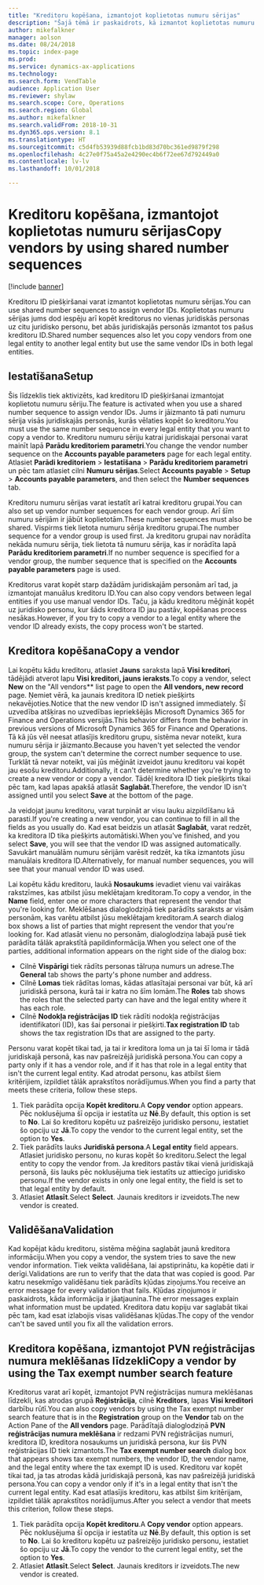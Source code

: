 ```yaml
---
title: "Kreditoru kopēšana, izmantojot koplietotas numuru sērijas"
description: "Šajā tēmā ir paskaidrots, kā izmantot koplietotas numuru sērijas, lai kreditoru kopētu uz citu juridisko personu, bet saglabātu to pašu kreditora ID."
author: mikefalkner
manager: aolson
ms.date: 08/24/2018
ms.topic: index-page
ms.prod: 
ms.service: dynamics-ax-applications
ms.technology: 
ms.search.form: VendTable
audience: Application User
ms.reviewer: shylaw
ms.search.scope: Core, Operations
ms.search.region: Global
ms.author: mikefalkner
ms.search.validFrom: 2018-10-31
ms.dyn365.ops.version: 8.1
ms.translationtype: HT
ms.sourcegitcommit: c5d4fb53939d88fcb1bd83d70bc361ed9879f298
ms.openlocfilehash: 4c27e0f75a45a2e4290ec4b6f72ee67d792449a0
ms.contentlocale: lv-lv
ms.lasthandoff: 10/01/2018

---
```


# <a name="copy-vendors-by-using-shared-number-sequences"></a><span data-ttu-id="42a19-103">Kreditoru kopēšana, izmantojot koplietotas numuru sērijas</span><span class="sxs-lookup"><span data-stu-id="42a19-103">Copy vendors by using shared number sequences</span></span>

[!include [banner](../includes/banner.md)]

<span data-ttu-id="42a19-104">Kreditoru ID piešķiršanai varat izmantot koplietotas numuru sērijas.</span><span class="sxs-lookup"><span data-stu-id="42a19-104">You can use shared number sequences to assign vendor IDs.</span></span> <span data-ttu-id="42a19-105">Koplietotas numuru sērijas jums dod iespēju arī kopēt kreditorus no vienas juridiskās personas uz citu juridisko personu, bet abās juridiskajās personās izmantot tos pašus kreditoru ID.</span><span class="sxs-lookup"><span data-stu-id="42a19-105">Shared number sequences also let you copy vendors from one legal entity to another legal entity but use the same vendor IDs in both legal entities.</span></span>

## <a name="setup"></a><span data-ttu-id="42a19-106">Iestatīšana</span><span class="sxs-lookup"><span data-stu-id="42a19-106">Setup</span></span>

<span data-ttu-id="42a19-107">Šis līdzeklis tiek aktivizēts, kad kreditoru ID piešķiršanai izmantojat koplietotu numuru sēriju.</span><span class="sxs-lookup"><span data-stu-id="42a19-107">The feature is activated when you use a shared number sequence to assign vendor IDs.</span></span> <span data-ttu-id="42a19-108">Jums ir jāizmanto tā pati numuru sērija visās juridiskajās personās, kurās vēlaties kopēt šo kreditoru.</span><span class="sxs-lookup"><span data-stu-id="42a19-108">You must use the same number sequence in every legal entity that you want to copy a vendor to.</span></span> <span data-ttu-id="42a19-109">Kreditoru numuru sēriju katrai juridiskajai personai varat mainīt lapā **Parādu kreditoriem parametri**.</span><span class="sxs-lookup"><span data-stu-id="42a19-109">You change the vendor number sequence on the **Accounts payable parameters** page for each legal entity.</span></span> <span data-ttu-id="42a19-110">Atlasiet **Parādi kreditoriem** \> **Iestatīšana** \> **Parādu kreditoriem parametri** un pēc tam atlasiet cilni **Numuru sērijas**.</span><span class="sxs-lookup"><span data-stu-id="42a19-110">Select **Accounts payable** \> **Setup** \> **Accounts payable parameters**, and then select the **Number sequences** tab.</span></span>

<span data-ttu-id="42a19-111">Kreditoru numuru sērijas varat iestatīt arī katrai kreditoru grupai.</span><span class="sxs-lookup"><span data-stu-id="42a19-111">You can also set up vendor number sequences for each vendor group.</span></span> <span data-ttu-id="42a19-112">Arī šīm numuru sērijām ir jābūt koplietotām.</span><span class="sxs-lookup"><span data-stu-id="42a19-112">These number sequences must also be shared.</span></span> <span data-ttu-id="42a19-113">Vispirms tiek lietota numuru sērija kreditoru grupai.</span><span class="sxs-lookup"><span data-stu-id="42a19-113">The number sequence for a vendor group is used first.</span></span> <span data-ttu-id="42a19-114">Ja kreditoru grupai nav norādīta nekāda numuru sērija, tiek lietota tā numuru sērija, kas ir norādīta lapā **Parādu kreditoriem parametri**.</span><span class="sxs-lookup"><span data-stu-id="42a19-114">If no number sequence is specified for a vendor group, the number sequence that is specified on the **Accounts payable parameters** page is used.</span></span>

<span data-ttu-id="42a19-115">Kreditorus varat kopēt starp dažādām juridiskajām personām arī tad, ja izmantojat manuālus kreditoru ID.</span><span class="sxs-lookup"><span data-stu-id="42a19-115">You can also copy vendors between legal entities if you use manual vendor IDs.</span></span> <span data-ttu-id="42a19-116">Taču, ja kādu kreditoru mēģināt kopēt uz juridisko personu, kur šāds kreditora ID jau pastāv, kopēšanas process nesākas.</span><span class="sxs-lookup"><span data-stu-id="42a19-116">However, if you try to copy a vendor to a legal entity where the vendor ID already exists, the copy process won't be started.</span></span>

## <a name="copy-a-vendor"></a><span data-ttu-id="42a19-117">Kreditora kopēšana</span><span class="sxs-lookup"><span data-stu-id="42a19-117">Copy a vendor</span></span>

<span data-ttu-id="42a19-118">Lai kopētu kādu kreditoru, atlasiet **Jauns** saraksta lapā **Visi kreditori**, tādējādi atverot lapu **Visi kreditori, jauns ieraksts**.</span><span class="sxs-lookup"><span data-stu-id="42a19-118">To copy a vendor, select **New** on the "All vendors\*\* list page to open the **All vendors, new record** page.</span></span> <span data-ttu-id="42a19-119">Ņemiet vērā, ka jaunais kreditora ID netiek piešķirts nekavējoties.</span><span class="sxs-lookup"><span data-stu-id="42a19-119">Notice that the new vendor ID isn't assigned immediately.</span></span> <span data-ttu-id="42a19-120">Šī uzvedība atšķiras no uzvedības iepriekšējās Microsoft Dynamics 365 for Finance and Operations versijās.</span><span class="sxs-lookup"><span data-stu-id="42a19-120">This behavior differs from the behavior in previous versions of Microsoft Dynamics 365 for Finance and Operations.</span></span> <span data-ttu-id="42a19-121">Tā kā jūs vēl neesat atlasījis kreditoru grupu, sistēma nevar noteikt, kura numuru sērija ir jāizmanto.</span><span class="sxs-lookup"><span data-stu-id="42a19-121">Because you haven't yet selected the vendor group, the system can't determine the correct number sequence to use.</span></span> <span data-ttu-id="42a19-122">Turklāt tā nevar noteikt, vai jūs mēģināt izveidot jaunu kreditoru vai kopēt jau esošu kreditoru.</span><span class="sxs-lookup"><span data-stu-id="42a19-122">Additionally, it can't determine whether you're trying to create a new vendor or copy a vendor.</span></span> <span data-ttu-id="42a19-123">Tādēļ kreditora ID tiek piešķirts tikai pēc tam, kad lapas apakšā atlasāt **Saglabāt**.</span><span class="sxs-lookup"><span data-stu-id="42a19-123">Therefore, the vendor ID isn't assigned until you select **Save** at the bottom of the page.</span></span>

<span data-ttu-id="42a19-124">Ja veidojat jaunu kreditoru, varat turpināt ar visu lauku aizpildīšanu kā parasti.</span><span class="sxs-lookup"><span data-stu-id="42a19-124">If you're creating a new vendor, you can continue to fill in all the fields as you usually do.</span></span> <span data-ttu-id="42a19-125">Kad esat beidzis un atlasāt **Saglabāt**, varat redzēt, ka kreditora ID tika piešķirts automātiski.</span><span class="sxs-lookup"><span data-stu-id="42a19-125">When you've finished, and you select **Save**, you will see that the vendor ID was assigned automatically.</span></span> <span data-ttu-id="42a19-126">Savukārt manuālām numuru sērijām varēsit redzēt, ka tika izmantots jūsu manuālais kreditora ID.</span><span class="sxs-lookup"><span data-stu-id="42a19-126">Alternatively, for manual number sequences, you will see that your manual vendor ID was used.</span></span>

<span data-ttu-id="42a19-127">Lai kopētu kādu kreditoru, laukā **Nosaukums** ievadiet vienu vai vairākas rakstzīmes, kas atbilst jūsu meklētajam kreditoram.</span><span class="sxs-lookup"><span data-stu-id="42a19-127">To copy a vendor, in the **Name** field, enter one or more characters that represent the vendor that you're looking for.</span></span> <span data-ttu-id="42a19-128">Meklēšanas dialoglodziņā tiek parādīts saraksts ar visām personām, kas varētu atbilst jūsu meklētajam kreditoram.</span><span class="sxs-lookup"><span data-stu-id="42a19-128">A search dialog box shows a list of parties that might represent the vendor that you're looking for.</span></span> <span data-ttu-id="42a19-129">Kad atlasāt vienu no personām, dialoglodziņa labajā pusē tiek parādīta tālāk aprakstītā papildinformācija.</span><span class="sxs-lookup"><span data-stu-id="42a19-129">When you select one of the parties, additional information appears on the right side of the dialog box:</span></span>

- <span data-ttu-id="42a19-130">Cilnē **Vispārīgi** tiek rādīts personas tālruņa numurs un adrese.</span><span class="sxs-lookup"><span data-stu-id="42a19-130">The **General** tab shows the party's phone number and address.</span></span>
- <span data-ttu-id="42a19-131">Cilnē **Lomas** tiek rādītas lomas, kādas atlasītajai personai var būt, kā arī juridiskā persona, kurā tai ir katra no šīm lomām.</span><span class="sxs-lookup"><span data-stu-id="42a19-131">The **Roles** tab shows the roles that the selected party can have and the legal entity where it has each role.</span></span>
- <span data-ttu-id="42a19-132">Cilnē **Nodokļa reģistrācijas ID** tiek rādīti nodokļa reģistrācijas identifikatori (ID), kas šai personai ir piešķirti.</span><span class="sxs-lookup"><span data-stu-id="42a19-132">**Tax registration ID** tab shows the tax registration IDs that are assigned to the party.</span></span>

<span data-ttu-id="42a19-133">Personu varat kopēt tikai tad, ja tai ir kreditora loma un ja tai šī loma ir tādā juridiskajā personā, kas nav pašreizējā juridiskā persona.</span><span class="sxs-lookup"><span data-stu-id="42a19-133">You can copy a party only if it has a vendor role, and if it has that role in a legal entity that isn't the current legal entity.</span></span> <span data-ttu-id="42a19-134">Kad atrodat personu, kas atbilst šiem kritērijiem, izpildiet tālāk aprakstītos norādījumus.</span><span class="sxs-lookup"><span data-stu-id="42a19-134">When you find a party that meets these criteria, follow these steps.</span></span>

1. <span data-ttu-id="42a19-135">Tiek parādīta opcija **Kopēt kreditoru**.</span><span class="sxs-lookup"><span data-stu-id="42a19-135">A **Copy vendor** option appears.</span></span> <span data-ttu-id="42a19-136">Pēc noklusējuma šī opcija ir iestatīta uz **Nē**.</span><span class="sxs-lookup"><span data-stu-id="42a19-136">By default, this option is set to **No**.</span></span> <span data-ttu-id="42a19-137">Lai šo kreditoru kopētu uz pašreizējo juridisko personu, iestatiet šo opciju uz **Jā**.</span><span class="sxs-lookup"><span data-stu-id="42a19-137">To copy the vendor to the current legal entity, set the option to **Yes**.</span></span> 
2. <span data-ttu-id="42a19-138">Tiek parādīts lauks **Juridiskā persona**.</span><span class="sxs-lookup"><span data-stu-id="42a19-138">A **Legal entity** field appears.</span></span> <span data-ttu-id="42a19-139">Atlasiet juridisko personu, no kuras kopēt šo kreditoru.</span><span class="sxs-lookup"><span data-stu-id="42a19-139">Select the legal entity to copy the vendor from.</span></span> <span data-ttu-id="42a19-140">Ja kreditors pastāv tikai vienā juridiskajā personā, šis lauks pēc noklusējuma tiek iestatīts uz attiecīgo juridisko personu.</span><span class="sxs-lookup"><span data-stu-id="42a19-140">If the vendor exists in only one legal entity, the field is set to that legal entity by default.</span></span>
3. <span data-ttu-id="42a19-141">Atlasiet **Atlasīt**.</span><span class="sxs-lookup"><span data-stu-id="42a19-141">Select **Select**.</span></span> <span data-ttu-id="42a19-142">Jaunais kreditors ir izveidots.</span><span class="sxs-lookup"><span data-stu-id="42a19-142">The new vendor is created.</span></span>

## <a name="validation"></a><span data-ttu-id="42a19-143">Validēšana</span><span class="sxs-lookup"><span data-stu-id="42a19-143">Validation</span></span>

<span data-ttu-id="42a19-144">Kad kopējat kādu kreditoru, sistēma mēģina saglabāt jaunā kreditora informāciju.</span><span class="sxs-lookup"><span data-stu-id="42a19-144">When you copy a vendor, the system tries to save the new vendor information.</span></span> <span data-ttu-id="42a19-145">Tiek veikta validēšana, lai apstiprinātu, ka kopētie dati ir derīgi.</span><span class="sxs-lookup"><span data-stu-id="42a19-145">Validations are run to verify that the data that was copied is good.</span></span> <span data-ttu-id="42a19-146">Par katru nesekmīgo validēšanu tiek parādīts kļūdas ziņojums.</span><span class="sxs-lookup"><span data-stu-id="42a19-146">You receive an error message for every validation that fails.</span></span> <span data-ttu-id="42a19-147">Kļūdas ziņojumos ir paskaidrots, kāda informācija ir jāatjaunina.</span><span class="sxs-lookup"><span data-stu-id="42a19-147">The error messages explain what information must be updated.</span></span> <span data-ttu-id="42a19-148">Kreditora datu kopiju var saglabāt tikai pēc tam, kad esat izlabojis visas validēšanas kļūdas.</span><span class="sxs-lookup"><span data-stu-id="42a19-148">The copy of the vendor can't be saved until you fix all the validation errors.</span></span>

## <a name="copy-a-vendor-by-using-the-tax-exempt-number-search-feature"></a><span data-ttu-id="42a19-149">Kreditora kopēšana, izmantojot PVN reģistrācijas numura meklēšanas līdzekli</span><span class="sxs-lookup"><span data-stu-id="42a19-149">Copy a vendor by using the Tax exempt number search feature</span></span>

<span data-ttu-id="42a19-150">Kreditorus varat arī kopēt, izmantojot PVN reģistrācijas numura meklēšanas līdzekli, kas atrodas grupā **Reģistrācija**, cilnē **Kreditors**, lapas **Visi kreditori** darbību rūtī.</span><span class="sxs-lookup"><span data-stu-id="42a19-150">You can also copy vendors by using the Tax exempt number search feature that is in the **Registration** group on the **Vendor** tab on the Action Pane of the **All vendors** page.</span></span> <span data-ttu-id="42a19-151">Parādītajā dialoglodziņā **PVN reģistrācijas numura meklēšana** ir redzami PVN reģistrācijas numuri, kreditora ID, kreditora nosaukums un juridiskā persona, kur šis PVN reģistrācijas ID tiek izmantots.</span><span class="sxs-lookup"><span data-stu-id="42a19-151">The **Tax exempt number search** dialog box that appears shows tax exempt numbers, the vendor ID, the vendor name, and the legal entity where the tax exempt ID is used.</span></span> <span data-ttu-id="42a19-152">Kreditoru var kopēt tikai tad, ja tas atrodas kādā juridiskajā personā, kas nav pašreizējā juridiskā persona.</span><span class="sxs-lookup"><span data-stu-id="42a19-152">You can copy a vendor only if it's in a legal entity that isn't the current legal entity.</span></span> <span data-ttu-id="42a19-153">Kad esat atlasījis kreditoru, kas atbilst šim kritērijam, izpildiet tālāk aprakstītos norādījumus.</span><span class="sxs-lookup"><span data-stu-id="42a19-153">After you select a vendor that meets this criterion, follow these steps.</span></span>

1. <span data-ttu-id="42a19-154">Tiek parādīta opcija **Kopēt kreditoru**.</span><span class="sxs-lookup"><span data-stu-id="42a19-154">A **Copy vendor** option appears.</span></span> <span data-ttu-id="42a19-155">Pēc noklusējuma šī opcija ir iestatīta uz **Nē**.</span><span class="sxs-lookup"><span data-stu-id="42a19-155">By default, this option is set to **No**.</span></span> <span data-ttu-id="42a19-156">Lai šo kreditoru kopētu uz pašreizējo juridisko personu, iestatiet šo opciju uz **Jā**.</span><span class="sxs-lookup"><span data-stu-id="42a19-156">To copy the vendor to the current legal entity, set the option to **Yes**.</span></span>
2. <span data-ttu-id="42a19-157">Atlasiet **Atlasīt**.</span><span class="sxs-lookup"><span data-stu-id="42a19-157">Select **Select**.</span></span> <span data-ttu-id="42a19-158">Jaunais kreditors ir izveidots.</span><span class="sxs-lookup"><span data-stu-id="42a19-158">The new vendor is created.</span></span>

